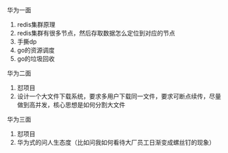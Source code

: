 华为一面  
1. redis集群原理  
2. redis集群有很多节点，然后存取数据怎么定位到对应的节点
3. 手撕dp  
4. go的资源调度
5. go的垃圾回收

华为二面
1. 怼项目
2. 设计一个大文件下载系统，要求多用户下载同一文件，要求可断点续传，尽量做到高并发，核心思想是如何分割大文件

华为三面
1. 怼项目
2. 华为式的问人生态度（比如问我如何看待大厂员工日渐变成螺丝钉的现象）


